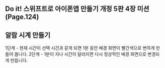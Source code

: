 ## Do it! 스위프트로 아이폰앱 만들기 개정 5판 4장 미션 (Page.124)
## 알람 시계 만들기
1단계 - 현재 시간이 선택 시간과 같게 되면 1분 동안 배경 화면이 빨간색으로 변하게 만들어 봅니다.
2단계 - 1분이 지나 시간이 달라지면 다시 정상적인 배경 화면으로 변경되게 만듭니다.